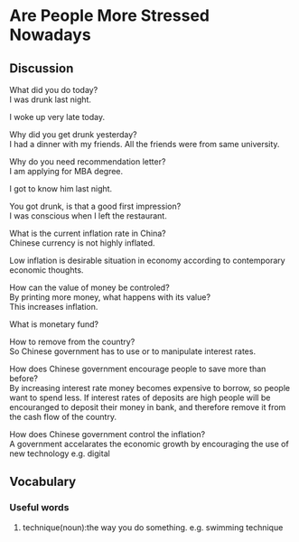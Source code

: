 # Are People More Stressed Nowadays
## Discussion
What did you do today?  
I was drunk last night.  

I woke up very late today.  

Why did you get drunk yesterday?  
I had a dinner with my friends. All the friends were from same university.   

Why do you need recommendation letter?  
I am applying for MBA degree.  

I got to know him last night.  

You got drunk, is that a good first impression?  
I was conscious when I left the restaurant.  

What is the current inflation rate in China?  
Chinese currency is not highly inflated. 

Low inflation is desirable situation in economy according to contemporary economic thoughts.   

How can the value of money be controled?  
By printing more money, what happens with its value?  
This increases inflation.  

What is monetary fund? 

How to remove from the country?  
So Chinese government has to use or to manipulate interest rates.  

How does Chinese government encourage people to save more than before?  
By increasing interest rate money becomes expensive to borrow, so people want to spend less. If interest rates of deposits are high people will be encouranged to deposit their money in bank, and therefore remove it from the cash flow of the country.  

How does Chinese government control the inflation?  
A government accelarates the economic growth by encouraging the use of new technology e.g. digital 

## Vocabulary
### Useful words
1. technique(noun):the way you do something. e.g. swimming technique
